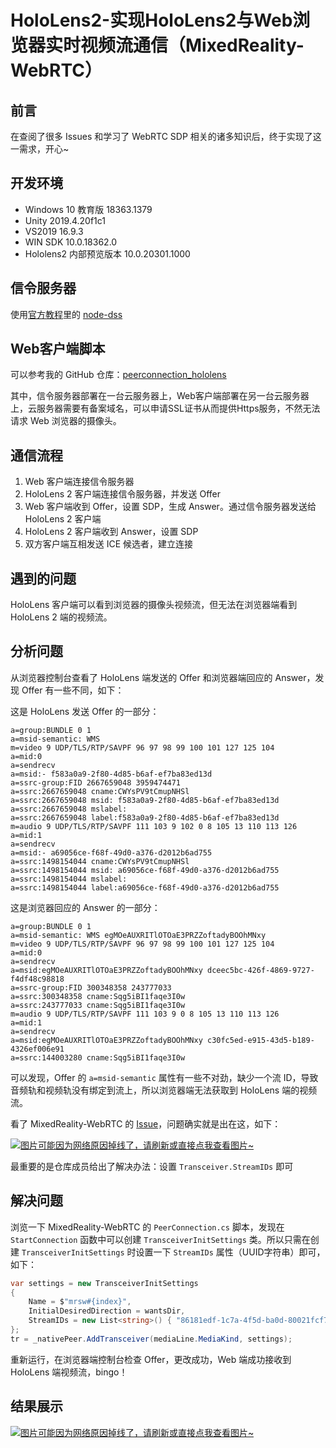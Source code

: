 # HoloLens2-实现HoloLens2与Web浏览器实时视频流通信（MixedReality-WebRTC）

## 前言
在查阅了很多 Issues 和学习了 WebRTC SDP 相关的诸多知识后，终于实现了这一需求，开心~

## 开发环境
* Windows 10 教育版 18363.1379
* Unity 2019.4.20f1c1
* VS2019 16.9.3
* WIN SDK 10.0.18362.0
* Hololens2 内部预览版本 10.0.20301.1000

## 信令服务器
使用[官方教程](https://microsoft.github.io/MixedReality-WebRTC/manual/unity/helloworld-unity-signaler.html)里的 [node-dss](https://github.com/bengreenier/node-dss)

## Web客户端脚本
可以参考我的 GitHub 仓库：[peerconnection_hololens](https://github.com/ylsislove/webrtc-learning/tree/master/peerconnection_hololens)

其中，信令服务器部署在一台云服务器上，Web客户端部署在另一台云服务器上，云服务器需要有备案域名，可以申请SSL证书从而提供Https服务，不然无法请求 Web 浏览器的摄像头。

## 通信流程
1. Web 客户端连接信令服务器
2. HoloLens 2 客户端连接信令服务器，并发送 Offer
3. Web 客户端收到 Offer，设置 SDP，生成 Answer。通过信令服务器发送给 HoloLens 2 客户端
4. HoloLens 2 客户端收到 Answer，设置 SDP
5. 双方客户端互相发送 ICE 候选者，建立连接

## 遇到的问题
HoloLens 客户端可以看到浏览器的摄像头视频流，但无法在浏览器端看到 HoloLens 2 端的视频流。

## 分析问题
从浏览器控制台查看了 HoloLens 端发送的 Offer 和浏览器端回应的 Answer，发现 Offer 有一些不同，如下：

这是 HoloLens 发送 Offer 的一部分：
```
a=group:BUNDLE 0 1
a=msid-semantic: WMS
m=video 9 UDP/TLS/RTP/SAVPF 96 97 98 99 100 101 127 125 104
a=mid:0
a=sendrecv
a=msid:- f583a0a9-2f80-4d85-b6af-ef7ba83ed13d
a=ssrc-group:FID 2667659048 3959474471
a=ssrc:2667659048 cname:CWYsPV9tCmupNHSl
a=ssrc:2667659048 msid: f583a0a9-2f80-4d85-b6af-ef7ba83ed13d
a=ssrc:2667659048 mslabel:
a=ssrc:2667659048 label:f583a0a9-2f80-4d85-b6af-ef7ba83ed13d
m=audio 9 UDP/TLS/RTP/SAVPF 111 103 9 102 0 8 105 13 110 113 126
a=mid:1
a=sendrecv
a=msid:- a69056ce-f68f-49d0-a376-d2012b6ad755
a=ssrc:1498154044 cname:CWYsPV9tCmupNHSl
a=ssrc:1498154044 msid: a69056ce-f68f-49d0-a376-d2012b6ad755
a=ssrc:1498154044 mslabel:
a=ssrc:1498154044 label:a69056ce-f68f-49d0-a376-d2012b6ad755
```

这是浏览器回应的 Answer 的一部分：
```
a=group:BUNDLE 0 1
a=msid-semantic: WMS egMOeAUXRITlOTOaE3PRZZoftadyBOOhMNxy
m=video 9 UDP/TLS/RTP/SAVPF 96 97 98 99 100 101 127 125 104
a=mid:0
a=sendrecv
a=msid:egMOeAUXRITlOTOaE3PRZZoftadyBOOhMNxy dceec5bc-426f-4869-9727-f4df48c98818
a=ssrc-group:FID 300348358 243777033
a=ssrc:300348358 cname:Sqg5iBI1faqe3I0w
a=ssrc:243777033 cname:Sqg5iBI1faqe3I0w
m=audio 9 UDP/TLS/RTP/SAVPF 111 103 9 0 8 105 13 110 113 126
a=mid:1
a=sendrecv
a=msid:egMOeAUXRITlOTOaE3PRZZoftadyBOOhMNxy c30fc5ed-e915-43d5-b189-4326ef006e91
a=ssrc:144003280 cname:Sqg5iBI1faqe3I0w
```

可以发现，Offer 的 `a=msid-semantic` 属性有一些不对劲，缺少一个流 ID，导致音频轨和视频轨没有绑定到流上，所以浏览器端无法获取到 HoloLens 端的视频流。

看了 MixedReality-WebRTC 的 [Issue](https://github.com/microsoft/MixedReality-WebRTC/issues/695)，问题确实就是出在这，如下：

[![图片可能因为网络原因掉线了，请刷新或直接点我查看图片~](https://cdn.jsdelivr.net/gh/ylsislove/image-home/test/20210404205420.png)](https://cdn.jsdelivr.net/gh/ylsislove/image-home/test/20210404205420.png)

最重要的是仓库成员给出了解决办法：设置 `Transceiver.StreamIDs` 即可

## 解决问题
浏览一下 MixedReality-WebRTC 的 `PeerConnection.cs` 脚本，发现在 `StartConnection` 函数中可以创建 `TransceiverInitSettings` 类。所以只需在创建 `TransceiverInitSettings` 时设置一下 `StreamIDs` 属性（UUID字符串）即可，如下：

```csharp
var settings = new TransceiverInitSettings
{
    Name = $"mrsw#{index}",
    InitialDesiredDirection = wantsDir,
    StreamIDs = new List<string>() { "86181edf-1c7a-4f5d-ba0d-80021fcf7036" }
};
tr = _nativePeer.AddTransceiver(mediaLine.MediaKind, settings);
```

重新运行，在浏览器端控制台检查 Offer，更改成功，Web 端成功接收到 HoloLens 端视频流，bingo！

## 结果展示
[![图片可能因为网络原因掉线了，请刷新或直接点我查看图片~](https://cdn.jsdelivr.net/gh/ylsislove/image-home/test/20210404214616.png)](https://cdn.jsdelivr.net/gh/ylsislove/image-home/test/20210404214616.png)
